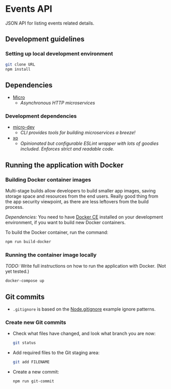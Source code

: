 # Events API

JSON API for listing events related details.


## Development guidelines

### Setting up local development environment

```sh
git clone URL
npm install
```



## Dependencies

- [Micro](https://www.npmjs.com/package/micro)
  - _Asynchronous HTTP microservices_


### Development dependencies

- [micro-dev](https://www.npmjs.com/package/micro-dev)
  - _CLI provides tools for building microservices a breeze!_
- [xo](https://www.npmjs.com/package/xo)
  - _Opinionated but configurable ESLint wrapper with lots of goodies included. Enforces strict and readable code._


## Running the application with Docker

### Building Docker container images

Multi-stage builds allow developers to build smaller app images, saving storage space and resources from the end users. Really good thing from the app security viewpoint, as there are less leftovers from the build process.

_Dependencies:_ You need to have [Docker CE](https://docs.docker.com/install/) installed on your development environment, if you want to build new Docker containers.

To build the Docker container, run the command:

```sh
npm run build-docker
```

### Running the container image locally

_TODO:_ Write full instructions on how to run the application with Docker. (Not yet tested.)

```sh
docker-compose up
```


## Git commits

- `.gitignore` is based on the [Node.gitignore](https://github.com/github/gitignore/blob/master/Node.gitignore) example ignore patterns.

### Create new Git commits

- Check what files have changed, and look what branch you are now:
  ```sh
  git status
  ```
- Add required files to the Git staging area:
  ```sh
  git add FILENAME
  ```
- Create a new commit:
  ```sh
  npm run git-commit
  ```

